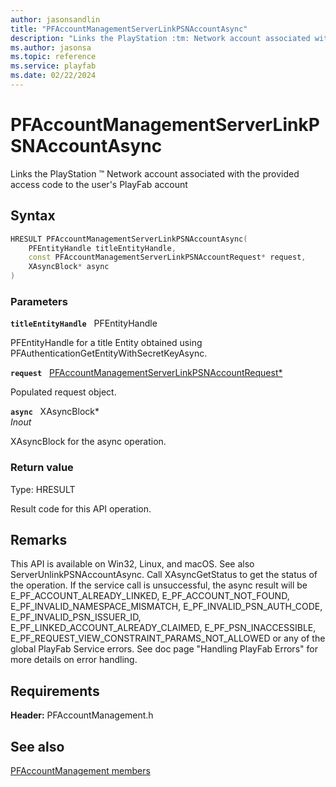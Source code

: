 ```yaml
---
author: jasonsandlin
title: "PFAccountManagementServerLinkPSNAccountAsync"
description: "Links the PlayStation :tm: Network account associated with the provided access code to the user's PlayFab account"
ms.author: jasonsa
ms.topic: reference
ms.service: playfab
ms.date: 02/22/2024
---
```


# PFAccountManagementServerLinkPSNAccountAsync  

Links the PlayStation :tm: Network account associated with the provided access code to the user's PlayFab account  

## Syntax  
  
```cpp
HRESULT PFAccountManagementServerLinkPSNAccountAsync(  
    PFEntityHandle titleEntityHandle,  
    const PFAccountManagementServerLinkPSNAccountRequest* request,  
    XAsyncBlock* async  
)  
```  
  
### Parameters  
  
**`titleEntityHandle`** &nbsp; PFEntityHandle  
  
PFEntityHandle for a title Entity obtained using PFAuthenticationGetEntityWithSecretKeyAsync.  
  
**`request`** &nbsp; [PFAccountManagementServerLinkPSNAccountRequest*](../../pfaccountmanagementtypes/structs/pfaccountmanagementserverlinkpsnaccountrequest.md)  
  
Populated request object.  
  
**`async`** &nbsp; XAsyncBlock*  
*_Inout_*  
  
XAsyncBlock for the async operation.  
  
  
### Return value
Type: HRESULT
  
Result code for this API operation.
  
## Remarks  
  
This API is available on Win32, Linux, and macOS. See also ServerUnlinkPSNAccountAsync. Call XAsyncGetStatus to get the status of the operation. If the service call is unsuccessful, the async result will be E_PF_ACCOUNT_ALREADY_LINKED, E_PF_ACCOUNT_NOT_FOUND, E_PF_INVALID_NAMESPACE_MISMATCH, E_PF_INVALID_PSN_AUTH_CODE, E_PF_INVALID_PSN_ISSUER_ID, E_PF_LINKED_ACCOUNT_ALREADY_CLAIMED, E_PF_PSN_INACCESSIBLE, E_PF_REQUEST_VIEW_CONSTRAINT_PARAMS_NOT_ALLOWED or any of the global PlayFab Service errors. See doc page "Handling PlayFab Errors" for more details on error handling.
  
## Requirements  
  
**Header:** PFAccountManagement.h
  
## See also  
[PFAccountManagement members](../pfaccountmanagement_members.md)  

  
  
